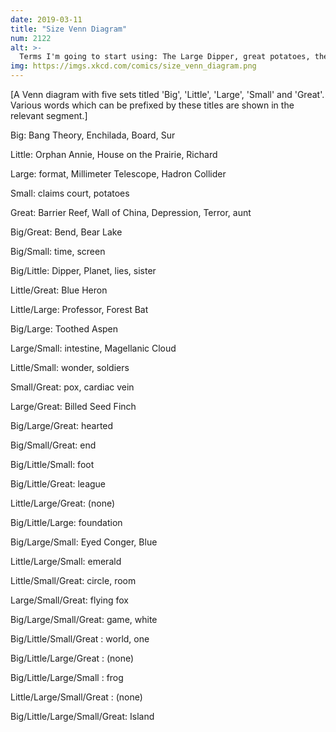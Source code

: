 ```yaml
---
date: 2019-03-11
title: "Size Venn Diagram"
num: 2122
alt: >-
  Terms I'm going to start using: The Large Dipper, great potatoes, the Big Hadron Collider, and Large Orphan Annie.
img: https://imgs.xkcd.com/comics/size_venn_diagram.png
---
```



[A Venn diagram with five sets titled 'Big', 'Little', 'Large', 'Small' and 'Great'. Various words which can be prefixed by these titles are shown in the relevant segment.]

Big: Bang Theory, Enchilada, Board, Sur

Little: Orphan Annie, House on the Prairie, Richard

Large: format, Millimeter Telescope, Hadron Collider

Small: claims court, potatoes

Great: Barrier Reef, Wall of China, Depression, Terror, aunt

Big/Great: Bend, Bear Lake

Big/Small: time, screen

Big/Little: Dipper, Planet, lies, sister

Little/Great: Blue Heron

Little/Large: Professor, Forest Bat

Big/Large: Toothed Aspen

Large/Small: intestine, Magellanic Cloud

Little/Small: wonder, soldiers

Small/Great: pox, cardiac vein

Large/Great: Billed Seed Finch




Big/Large/Great: hearted

Big/Small/Great: end

Big/Little/Small: foot

Big/Little/Great: league

Little/Large/Great: (none)

Big/Little/Large: foundation

Big/Large/Small: Eyed Conger, Blue

Little/Large/Small: emerald

Little/Small/Great: circle, room

Large/Small/Great: flying fox

Big/Large/Small/Great: game, white

Big/Little/Small/Great : world, one

Big/Little/Large/Great : (none)

Big/Little/Large/Small : frog

Little/Large/Small/Great : (none)

Big/Little/Large/Small/Great: Island